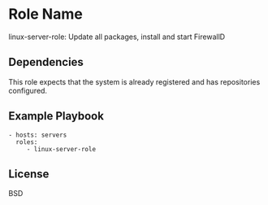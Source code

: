 Role Name
=========

linux-server-role: Update all packages, install and start FirewallD

Dependencies
------------

This role expects that the system is already registered and has repositories configured.

Example Playbook
----------------

    - hosts: servers
      roles:
         - linux-server-role

License
-------

BSD


